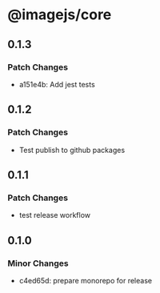 # @imagejs/core

## 0.1.3

### Patch Changes

- a151e4b: Add jest tests

## 0.1.2

### Patch Changes

- Test publish to github packages

## 0.1.1

### Patch Changes

- test release workflow

## 0.1.0

### Minor Changes

- c4ed65d: prepare monorepo for release
